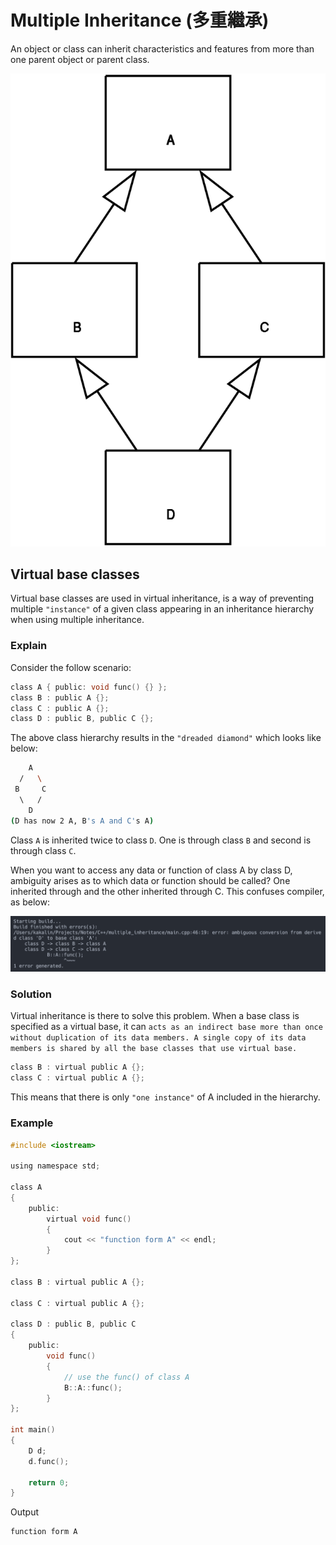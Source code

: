 # Multiple Inheritance (多重繼承)

An object or class can inherit characteristics and features from more than one parent object or parent class.

![](./images/inheritance.png)

## Virtual base classes

Virtual base classes are used in virtual inheritance, is a way of preventing multiple `"instance"` of a given class appearing in an inheritance hierarchy when using multiple inheritance.

### Explain

Consider the follow scenario:

```c
class A { public: void func() {} };
class B : public A {};
class C : public A {};
class D : public B, public C {};
```

The above class hierarchy results in the `"dreaded diamond"` which looks like below:

```bash
    A
  /   \
 B     C
  \   /
    D
(D has now 2 A, B's A and C's A)
```

Class `A` is inherited twice to class `D`. One is through class `B` and second is through class `C`.


When you want to access any data or function of class A by class D, ambiguity arises as to which data or function should be called? One inherited through and the other inherited through C. This confuses compiler, as below:

![](./images/ambiguity.png)

### Solution

Virtual inheritance is there to solve this problem. When a base class is specified as a virtual base, it can `acts as an indirect base more than once without duplication of its data members. A single copy of its data members is shared by all the base classes that use virtual base.`

```c
class B : virtual public A {};
class C : virtual public A {};
```

This means that there is only `"one instance"` of A included in the hierarchy.

### Example

```c
#include <iostream>

using namespace std;

class A
{
    public:
        virtual void func()
        {
            cout << "function form A" << endl;
        }
};

class B : virtual public A {};

class C : virtual public A {};

class D : public B, public C
{
    public:
        void func()
        {
            // use the func() of class A
            B::A::func();
        }
};

int main()
{
    D d;
    d.func();

    return 0;
}

```

Output

```
function form A
```
